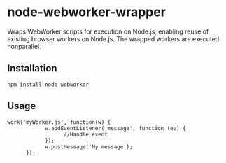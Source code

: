 # node-webworker-wrapper
Wraps WebWorker scripts for execution on Node.js, enabling reuse of existing browser workers on Node.js. The wrapped workers are executed nonparallel.

## Installation
```
npm install node-webworker
```

## Usage
```
work('myWorker.js', function(w) {
			w.addEventListener('message', function (ev) {
				  //Handle event
			});
			w.postMessage('My message');			  
      });
```
